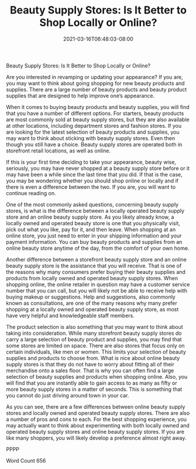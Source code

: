 ﻿---
title: "Beauty Supply Stores:  Is It Better to Shop Locally or Online?"
date: 2021-03-16T06:48:03-08:00
description: "TXT Tips for Web Success"
featured_image: "/images/TXT.jpg"
tags: ["TXT"]
---

Beauty Supply Stores:  Is It Better to Shop Locally or Online?

Are you interested in revamping or updating your appearance?  If you are, you may want to think about going shopping for new beauty products and supplies.  There are a large number of beauty products and beauty product supplies that are designed to help improve one’s appearance.

When it comes to buying beauty products and beauty supplies, you will find that you have a number of different options. For starters, beauty products are most commonly sold at beauty supply stores, but they are also available at other locations, including department stores and fashion stores.  If you are looking for the latest selection of beauty products and supplies, you may want to think about sticking with beauty supply stores. Even then though you still have a choice.  Beauty supply stores are operated both in storefront retail locations, as well as online.

If this is your first time deciding to take your appearance, beauty wise, seriously, you may have never shopped at a beauty supply store before or it may have been a while since the last time that you did.  If that is the case, you may be wondering whether you should shop online or locally and if there is even a difference between the two.  If you are, you will want to continue reading on.

One of the most commonly asked questions, concerning beauty supply stores, is what is the difference between a locally operated beauty supply store and an online beauty supply store.  As you likely already know, a locally owned and operated beauty store is one that you physically visit, pick out what you like, pay for it, and then leave.  When shopping at an online store, you just need to enter in your shipping information and your payment information.  You can buy beauty products and supplies from an online beauty store anytime of the day, from the comfort of your own home.

Another difference between a storefront beauty supply store and an online beauty supply store is the assistance that you will receive.  That is one of the reasons why many consumers prefer buying their beauty supplies and products from locally owned and operated beauty supply stores.  When shopping online, the online retailer in question may have a customer service number that you can call, but you will likely not be able to receive help with buying makeup or suggestions.  Help and suggestions, also commonly known as consultations, are one of the many reasons why many prefer shopping at a locally owned and operated beauty supply store, as most have very helpful and knowledgeable staff members.

The product selection is also something that you may want to think about taking into consideration. While many storefront beauty supply stores do carry a large selection of beauty product and supplies, you may find that some stores are limited on space. There are also stores that focus only on certain individuals, like men or women.  This limits your selection of beauty supplies and products to choose from. What is nice about online beauty supply stores is that they do not have to worry about fitting all of their merchandise onto a sales floor.  That is why you can often find a large selection of beauty supplies and products when shopping online. Also, you will find that you are instantly able to gain access to as many as fifty or more beauty supply stores in a matter of seconds. This is something that you cannot do just driving around town in your car.

As you can see, there are a few differences between online beauty supply stores and locally owned and operated beauty supply stores.  There are also a number of pros and cons to each.  For the best shopping experience, you may actually want to think about experimenting with both locally owned and operated beauty supply stores and online beauty supply stores.  If you are like many shoppers, you will likely develop a preference almost right away.

PPPP

Word Count 656

